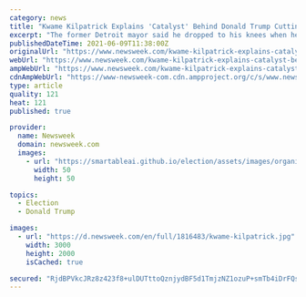 ```yaml
---
category: news
title: "Kwame Kilpatrick Explains 'Catalyst' Behind Donald Trump Cutting His Jail Time"
excerpt: "The former Detroit mayor said he dropped to his knees when he learned that Trump was freeing him from prison in one of his last acts in office."
publishedDateTime: 2021-06-09T11:38:00Z
originalUrl: "https://www.newsweek.com/kwame-kilpatrick-explains-catalyst-behind-donald-trump-cutting-jail-time-1598920"
webUrl: "https://www.newsweek.com/kwame-kilpatrick-explains-catalyst-behind-donald-trump-cutting-jail-time-1598920"
ampWebUrl: "https://www.newsweek.com/kwame-kilpatrick-explains-catalyst-behind-donald-trump-cutting-jail-time-1598920?amp=1"
cdnAmpWebUrl: "https://www-newsweek-com.cdn.ampproject.org/c/s/www.newsweek.com/kwame-kilpatrick-explains-catalyst-behind-donald-trump-cutting-jail-time-1598920?amp=1"
type: article
quality: 121
heat: 121
published: true

provider:
  name: Newsweek
  domain: newsweek.com
  images:
    - url: "https://smartableai.github.io/election/assets/images/organizations/newsweek.com-50x50.jpg"
      width: 50
      height: 50

topics:
  - Election
  - Donald Trump

images:
  - url: "https://d.newsweek.com/en/full/1816483/kwame-kilpatrick.jpg"
    width: 3000
    height: 2000
    isCached: true

secured: "RjdBPVkcJRz8z423f8+ulDUTttoQznjydBF5d1TmjzNZ1ozuP+smTb4iDrFQsAUIepIamhUYB1p98Tb8men6wSqzBRQGfTx9y/Z5IAkAv8NinAfF4oK/r2CAUuhRHKdbtDk84Y8t05Ve5oIA8SGoSO/CmxT1bj4mbleUK2t1AaA1KpBlUny/h0c+n47OCduQaim/ANojYsl5An7fb0ApYBsCI11SJBFZXjLh3Sf2pJUR8YLSSYe5568PhdG/HBkkQYio9AgynBnj0QTareof0vmpkSGn8xT33KOtzLanhUlQS5fP2kRKaFYD0q0T82zU6uT1g9KF2sShqIpIG6sdy1eIwuq1Zmw2KUTFxDO2aAI=;Ta8TRz/0TE08+AYLkxBPOw=="
---
```


